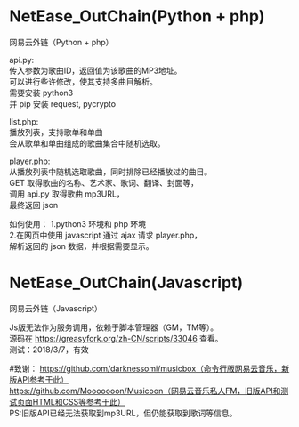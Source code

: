 # NetEase_OutChain(Python + php)<br/>
网易云外链（Python + php）

api.py:<br/>
传入参数为歌曲ID，返回值为该歌曲的MP3地址。<br/>
可以进行些许修改，使其支持多曲目解析。<br/>
需要安装 python3<br/>
并 pip 安装 request, pycrypto<br/>

list.php:<br/>
播放列表，支持歌单和单曲<br/>
会从歌单和单曲组成的歌曲集合中随机选取。<br/>

player.php:<br/>
从播放列表中随机选取歌曲，同时排除已经播放过的曲目。<br/>
GET 取得歌曲的名称、艺术家、歌词、翻译、封面等，<br/>
调用 api.py 取得歌曲 mp3URL，<br/>
最终返回 json<br/>

如何使用：
1.python3 环境和 php 环境<br/>
2.在网页中使用 javascript 通过 ajax 请求 player.php，<br/>
解析返回的 json 数据，并根据需要显示。<br/>

# NetEase_OutChain(Javascript)<br/>
网易云外链（Javascript）<br/>

Js版无法作为服务调用，依赖于脚本管理器（GM，TM等）。<br/>
源码在 https://greasyfork.org/zh-CN/scripts/33046 查看。<br/>
测试：2018/3/7，有效

#致谢：
https://github.com/darknessomi/musicbox（命令行版网易云音乐，新版API参考于此）<br/>
https://github.com/Mooooooon/Musicoon（网易云音乐私人FM，旧版API和测试页面HTML和CSS等参考于此）<br/>
PS:旧版API已经无法获取到mp3URL，但仍能获取到歌词等信息。
